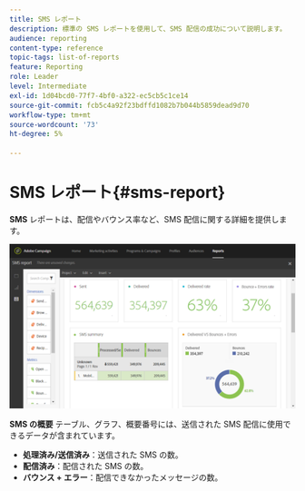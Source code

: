 ```yaml
---
title: SMS レポート
description: 標準の SMS レポートを使用して、SMS 配信の成功について説明します。
audience: reporting
content-type: reference
topic-tags: list-of-reports
feature: Reporting
role: Leader
level: Intermediate
exl-id: 1d04bcd0-77f7-4bf0-a322-ec5cb5c1ce14
source-git-commit: fcb5c4a92f23bdffd1082b7b044b5859dead9d70
workflow-type: tm+mt
source-wordcount: '73'
ht-degree: 5%

---
```


# SMS レポート{#sms-report}

**SMS** レポートは、配信やバウンス率など、SMS 配信に関する詳細を提供します。

![](assets/dynamic_report_sms.png)

**SMS の概要** テーブル、グラフ、概要番号には、送信された SMS 配信に使用できるデータが含まれています。

* **処理済み/送信済み**：送信された SMS の数。
* **配信済み**：配信された SMS の数。
* **バウンス + エラー**：配信できなかったメッセージの数。
